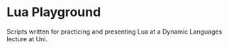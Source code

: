 # Lua Playground

Scripts written for practicing and presenting Lua at a Dynamic Languages lecture at Uni.
